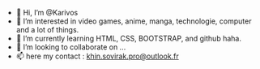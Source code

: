 - 👋 Hi, I’m @Karivos
- 👀 I’m interested in video games, anime, manga, technologie, computer and a lot of things.
- 🌱 I’m currently learning HTML, CSS, BOOTSTRAP, and github haha.
- 💞️ I’m looking to collaborate on ...
- 📫 here my contact : khin.sovirak.pro@outlook.fr

<!---
Karivos/Karivos is a ✨ special ✨ repository because its `README.md` (this file) appears on your GitHub profile.
You can click the Preview link to take a look at your changes.
--->
